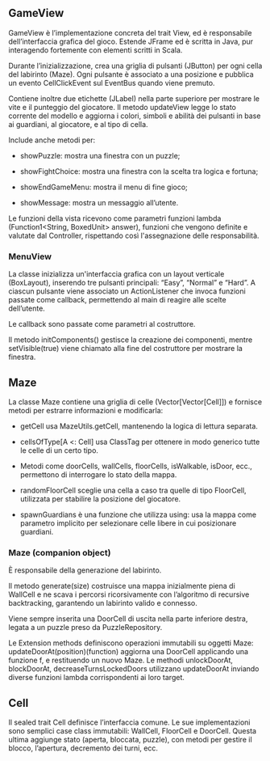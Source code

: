 ## GameView
GameView è l’implementazione concreta del trait View, ed è responsabile dell’interfaccia grafica del gioco. Estende JFrame ed è scritta in Java, pur interagendo fortemente con elementi scritti in Scala.

Durante l’inizializzazione, crea una griglia di pulsanti (JButton) per ogni cella del labirinto (Maze). Ogni pulsante è associato a una posizione e pubblica un evento CellClickEvent sul EventBus quando viene premuto.

Contiene inoltre due etichette (JLabel) nella parte superiore per mostrare le vite e il punteggio del giocatore. Il metodo updateView legge lo stato corrente del modello e aggiorna i colori, simboli e abilità dei pulsanti in base ai guardiani, al giocatore, e al tipo di cella.

Include anche metodi per:

- showPuzzle: mostra una finestra con un puzzle;


- showFightChoice: mostra una finestra con la scelta tra logica e fortuna;


- showEndGameMenu: mostra il menu di fine gioco;


- showMessage: mostra un messaggio all’utente.

Le funzioni della vista ricevono come parametri funzioni lambda (Function1<String, BoxedUnit> answer), funzioni che vengono definite e valutate dal Controller, rispettando così l'assegnazione delle responsabilità.

### MenuView

La classe inizializza un'interfaccia grafica con un layout verticale (BoxLayout), inserendo tre pulsanti principali: “Easy”, “Normal” e “Hard”. A ciascun pulsante viene associato un ActionListener che invoca funzioni passate come callback, permettendo al main di reagire alle scelte dell’utente.

Le callback sono passate come parametri al costruttore.

Il metodo initComponents() gestisce la creazione dei componenti, mentre setVisible(true) viene chiamato alla fine del costruttore per mostrare la finestra.

## Maze
La classe Maze contiene una griglia di celle (Vector[Vector[Cell]]) e fornisce metodi per estrarre informazioni e modificarla:

- getCell usa MazeUtils.getCell, mantenendo la logica di lettura separata.


- cellsOfType[A <: Cell] usa ClassTag per ottenere in modo generico tutte le celle di un certo tipo.


- Metodi come doorCells, wallCells, floorCells, isWalkable, isDoor, ecc., permettono di interrogare lo stato della mappa.


- randomFloorCell sceglie una cella a caso tra quelle di tipo FloorCell, utilizzata per stabilire la posizione del giocatore.


- spawnGuardians è una funzione che utilizza using: usa la mappa come parametro implicito per selezionare celle libere in cui posizionare guardiani.


### Maze (companion object)
È responsabile della generazione del labirinto. 

Il metodo generate(size) costruisce una mappa inizialmente piena di WallCell e ne scava i percorsi ricorsivamente con l’algoritmo di recursive backtracking, garantendo un labirinto valido e connesso.

Viene sempre inserita una DoorCell di uscita nella parte inferiore destra, legata a un puzzle preso da PuzzleRepository.


Le Extension methods definiscono operazioni immutabili su oggetti Maze:
updateDoorAt(position)(function) aggiorna una DoorCell applicando una funzione f, e restituendo un nuovo Maze. Le methodi unlockDoorAt, blockDoorAt, decreaseTurnsLockedDoors utilizzano updateDoorAt inviando diverse funzioni lambda corrispondenti ai loro target.

## Cell
Il sealed trait Cell definisce l’interfaccia comune. Le sue implementazioni sono semplici case class immutabili: WallCell, FloorCell e  DoorCell. Questa ultima aggiunge stato (aperta, bloccata, puzzle), con metodi per gestire il blocco, l’apertura, decremento dei turni, ecc.
